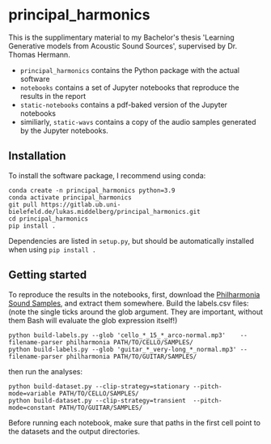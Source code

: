 # principal_harmonics
This is the supplimentary material to my Bachelor's thesis 'Learning Generative
models from Acoustic Sound Sources', supervised by Dr. Thomas Hermann.

* `principal_harmonics` contains the Python package with the actual software
* `notebooks` contains a set of Jupyter notebooks that reproduce the results in
  the report
* `static-notebooks` contains a pdf-baked version of the Jupyter notebooks
* similiarly, `static-wavs` contains a copy of the audio samples generated by
  the Jupyter notebooks.

## Installation
To install the software package, I recommend using conda:

```
conda create -n principal_harmonics python=3.9
conda activate principal_harmonics
git pull https://gitlab.ub.uni-bielefeld.de/lukas.middelberg/principal_harmonics.git
cd principal_harmonics
pip install .
```

Dependencies are listed in `setup.py`, but should be automatically installed
when using `pip install .`

## Getting started
To reproduce the results in the notebooks, first, download the 
[Philharmonia Sound Samples](https://philharmonia.co.uk/resources/sound-samples/), and extract them
somewhere. Build the labels.csv files: (note the single ticks around the glob
argument. They are important, without them Bash will evaluate the glob
expression itself!)
```
python build-labels.py --glob 'cello_*_15_*_arco-normal.mp3'    --filename-parser philharmonia PATH/TO/CELLO/SAMPLES/
python build-labels.py --glob 'guitar_*_very-long_*_normal.mp3' --filename-parser philharmonia PATH/TO/GUITAR/SAMPLES/
```
then run the analyses:
```
python build-dataset.py --clip-strategy=stationary --pitch-mode=variable PATH/TO/CELLO/SAMPLES/
python build-dataset.py --clip-strategy=transient  --pitch-mode=constant PATH/TO/GUITAR/SAMPLES/
```

Before running each notebook, make sure that paths in the first cell
point to the datasets and the output directories.
